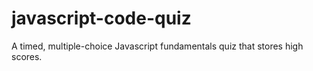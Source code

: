 # javascript-code-quiz
A timed, multiple-choice Javascript fundamentals quiz that stores high scores.
